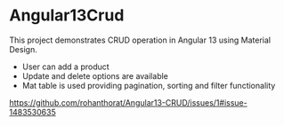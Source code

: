 # Angular13Crud

This project demonstrates CRUD operation in Angular 13 using Material Design. 
  * User can add a product
  * Update and delete options are available
  * Mat table is used providing pagination, sorting and filter functionality

https://github.com/rohanthorat/Angular13-CRUD/issues/1#issue-1483530635

